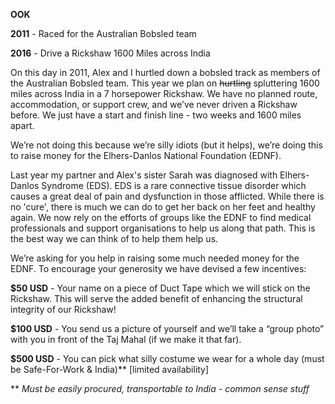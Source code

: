**OOK**

**2011** - Raced for the Australian Bobsled team

**2016** - Drive a Rickshaw 1600 Miles across India

On this day in 2011, Alex and I hurtled down a bobsled track as members of the Australian Bobsled team. This year we plan on ~~hurtling~~ spluttering 1600 miles across India in a 7 horsepower Rickshaw. We have no planned route, accommodation, or support crew, and we’ve never driven a Rickshaw before. We just have a start and finish line - two weeks and 1600 miles apart.


We’re not doing this because we’re silly idiots (but it helps), we’re doing this to raise money for the Elhers-Danlos National Foundation (EDNF).

Last year my partner and Alex's sister Sarah was diagnosed with Elhers-Danlos Syndrome (EDS). EDS is a rare connective tissue disorder which causes a great deal of pain and dysfunction in those afflicted. While there is no 'cure', there is much we can do to get her back on her feet and healthy again. We now rely on the efforts of groups like the EDNF to find medical professionals and support organisations to help us along that path. This is the best way we can think of to help them help us.

We’re asking for you help in raising some much needed money for the EDNF. To encourage your generosity we have devised a few incentives:

**$50 USD** - Your name on a piece of Duct Tape which we will stick on the Rickshaw. This will serve the added benefit of enhancing the structural integrity of our Rickshaw!

**$100 USD** - You send us a picture of yourself and we’ll take a “group photo” with you in front of the Taj Mahal (if we make it that far).

**$500 USD** - You can pick what silly costume we wear for a whole day (must be Safe-For-Work & India)** [limited availability]

** *Must be easily procured, transportable to India - common sense stuff*
